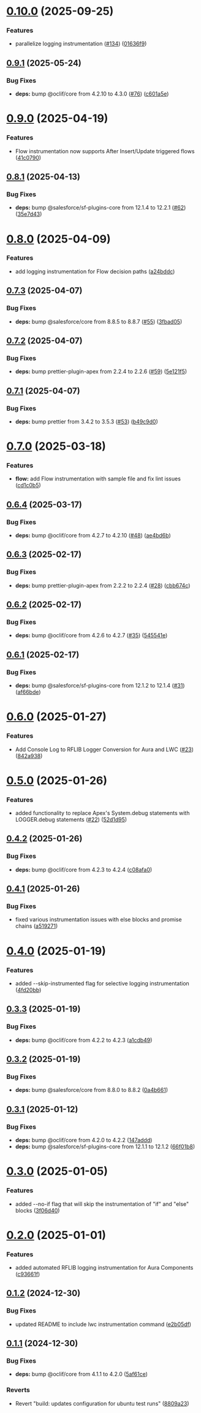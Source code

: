 # [0.10.0](https://github.com/j-fischer/rflib-plugin/compare/0.9.1...0.10.0) (2025-09-25)


### Features

* parallelize logging instrumentation ([#134](https://github.com/j-fischer/rflib-plugin/issues/134)) ([01636f9](https://github.com/j-fischer/rflib-plugin/commit/01636f9cfe517cf6cc90d666876dc536af1dc32e))



## [0.9.1](https://github.com/j-fischer/rflib-plugin/compare/0.9.0...0.9.1) (2025-05-24)


### Bug Fixes

* **deps:** bump @oclif/core from 4.2.10 to 4.3.0 ([#76](https://github.com/j-fischer/rflib-plugin/issues/76)) ([c601a5e](https://github.com/j-fischer/rflib-plugin/commit/c601a5eda920ece644c96c45505d17c306aa1522))



# [0.9.0](https://github.com/j-fischer/rflib-plugin/compare/0.8.1...0.9.0) (2025-04-19)


### Features

* Flow instrumentation now supports After Insert/Update triggered flows ([41c0790](https://github.com/j-fischer/rflib-plugin/commit/41c0790b48da25d5bb1b39332938d9ab8b8fe43c))



## [0.8.1](https://github.com/j-fischer/rflib-plugin/compare/0.8.0...0.8.1) (2025-04-13)


### Bug Fixes

* **deps:** bump @salesforce/sf-plugins-core from 12.1.4 to 12.2.1 ([#62](https://github.com/j-fischer/rflib-plugin/issues/62)) ([35e7d43](https://github.com/j-fischer/rflib-plugin/commit/35e7d4348b60f4d4ffe9faf943b01ce3fd9536e4))



# [0.8.0](https://github.com/j-fischer/rflib-plugin/compare/0.7.3...0.8.0) (2025-04-09)


### Features

* add logging instrumentation for Flow decision paths  ([a24bddc](https://github.com/j-fischer/rflib-plugin/commit/a24bddc56a89991c03b45b3cbbc1b04cf172b6de))



## [0.7.3](https://github.com/j-fischer/rflib-plugin/compare/0.7.2...0.7.3) (2025-04-07)


### Bug Fixes

* **deps:** bump @salesforce/core from 8.8.5 to 8.8.7 ([#55](https://github.com/j-fischer/rflib-plugin/issues/55)) ([3fbad05](https://github.com/j-fischer/rflib-plugin/commit/3fbad056db1158f5c8840782d229ba41dd32c46d))



## [0.7.2](https://github.com/j-fischer/rflib-plugin/compare/0.7.1...0.7.2) (2025-04-07)


### Bug Fixes

* **deps:** bump prettier-plugin-apex from 2.2.4 to 2.2.6 ([#59](https://github.com/j-fischer/rflib-plugin/issues/59)) ([5e121f5](https://github.com/j-fischer/rflib-plugin/commit/5e121f50c603f0dc55b58be200c09ed9e783410f))



## [0.7.1](https://github.com/j-fischer/rflib-plugin/compare/0.7.0...0.7.1) (2025-04-07)


### Bug Fixes

* **deps:** bump prettier from 3.4.2 to 3.5.3 ([#53](https://github.com/j-fischer/rflib-plugin/issues/53)) ([b49c9d0](https://github.com/j-fischer/rflib-plugin/commit/b49c9d09d9b82b86eb61e1b283adcb724857de42))



# [0.7.0](https://github.com/j-fischer/rflib-plugin/compare/0.6.4...0.7.0) (2025-03-18)


### Features

* **flow:** add Flow instrumentation with sample file and fix lint issues ([cd1c0b5](https://github.com/j-fischer/rflib-plugin/commit/cd1c0b5b834e9b6e2dc3b6641f4991ec8f47f551))



## [0.6.4](https://github.com/j-fischer/rflib-plugin/compare/0.6.3...0.6.4) (2025-03-17)


### Bug Fixes

* **deps:** bump @oclif/core from 4.2.7 to 4.2.10 ([#48](https://github.com/j-fischer/rflib-plugin/issues/48)) ([ae4bd6b](https://github.com/j-fischer/rflib-plugin/commit/ae4bd6bd80f8f26230045793033b6d3c645ee41e))



## [0.6.3](https://github.com/j-fischer/rflib-plugin/compare/0.6.2...0.6.3) (2025-02-17)


### Bug Fixes

* **deps:** bump prettier-plugin-apex from 2.2.2 to 2.2.4 ([#28](https://github.com/j-fischer/rflib-plugin/issues/28)) ([cbb674c](https://github.com/j-fischer/rflib-plugin/commit/cbb674c7af86f0918c444a20d6226325c6f30cd4))



## [0.6.2](https://github.com/j-fischer/rflib-plugin/compare/0.6.1...0.6.2) (2025-02-17)


### Bug Fixes

* **deps:** bump @oclif/core from 4.2.6 to 4.2.7 ([#35](https://github.com/j-fischer/rflib-plugin/issues/35)) ([545541e](https://github.com/j-fischer/rflib-plugin/commit/545541ef25bc09da2a109d22713801975cc243a5))



## [0.6.1](https://github.com/j-fischer/rflib-plugin/compare/0.6.0...0.6.1) (2025-02-17)


### Bug Fixes

* **deps:** bump @salesforce/sf-plugins-core from 12.1.2 to 12.1.4 ([#31](https://github.com/j-fischer/rflib-plugin/issues/31)) ([af66bde](https://github.com/j-fischer/rflib-plugin/commit/af66bded9f7ca7625b1ef89dc35dd82a6e9375ef))



# [0.6.0](https://github.com/j-fischer/rflib-plugin/compare/0.5.0...0.6.0) (2025-01-27)


### Features

* Add Console Log to RFLIB Logger Conversion for Aura and LWC ([#23](https://github.com/j-fischer/rflib-plugin/issues/23)) ([842a938](https://github.com/j-fischer/rflib-plugin/commit/842a938d9d18c85f39ee25ede2446b02343f526b))



# [0.5.0](https://github.com/j-fischer/rflib-plugin/compare/0.4.2...0.5.0) (2025-01-26)


### Features

* added functionality to replace Apex's System.debug statements with LOGGER.debug statements ([#22](https://github.com/j-fischer/rflib-plugin/issues/22)) ([52d1d95](https://github.com/j-fischer/rflib-plugin/commit/52d1d958bac312b22b050b2114a526dfdfaac896))



## [0.4.2](https://github.com/j-fischer/rflib-plugin/compare/0.4.1...0.4.2) (2025-01-26)


### Bug Fixes

* **deps:** bump @oclif/core from 4.2.3 to 4.2.4 ([c08afa0](https://github.com/j-fischer/rflib-plugin/commit/c08afa0a8ffa51bf8b8870beddb890c0de7ef0b6))



## [0.4.1](https://github.com/j-fischer/rflib-plugin/compare/0.4.0...0.4.1) (2025-01-26)


### Bug Fixes

* fixed various instrumentation issues with else blocks and promise chains ([a519271](https://github.com/j-fischer/rflib-plugin/commit/a5192718f408a8fea643b0d4fb33e83db564adfb))



# [0.4.0](https://github.com/j-fischer/rflib-plugin/compare/0.3.3...0.4.0) (2025-01-19)


### Features

* added --skip-instrumented flag for selective logging instrumentation ([4fd20bb](https://github.com/j-fischer/rflib-plugin/commit/4fd20bb31f5ed09edc5f2a6da6b80a6e9f2dc17e))



## [0.3.3](https://github.com/j-fischer/rflib-plugin/compare/0.3.2...0.3.3) (2025-01-19)


### Bug Fixes

* **deps:** bump @oclif/core from 4.2.2 to 4.2.3 ([a1cdb49](https://github.com/j-fischer/rflib-plugin/commit/a1cdb492066b024cb8b9f3ac95ae09677a67e011))



## [0.3.2](https://github.com/j-fischer/rflib-plugin/compare/0.3.1...0.3.2) (2025-01-19)


### Bug Fixes

* **deps:** bump @salesforce/core from 8.8.0 to 8.8.2 ([0a4b661](https://github.com/j-fischer/rflib-plugin/commit/0a4b66187e9a6f110745eae2f80bc1f78a5146de))



## [0.3.1](https://github.com/j-fischer/rflib-plugin/compare/0.3.0...0.3.1) (2025-01-12)


### Bug Fixes

* **deps:** bump @oclif/core from 4.2.0 to 4.2.2 ([147addd](https://github.com/j-fischer/rflib-plugin/commit/147addd8c283843b802de4f66952c3c029b5aac8))
* **deps:** bump @salesforce/sf-plugins-core from 12.1.1 to 12.1.2 ([66f01b8](https://github.com/j-fischer/rflib-plugin/commit/66f01b8269fe3505f0aa6539c9bca80f68bfe2fd))



# [0.3.0](https://github.com/j-fischer/rflib-plugin/compare/0.2.0...0.3.0) (2025-01-05)


### Features

* added --no-if flag that will skip the instrumentation of "if" and "else" blocks ([3f06d40](https://github.com/j-fischer/rflib-plugin/commit/3f06d40b291863dc153eb87ea6af18ee8f8085d4))



# [0.2.0](https://github.com/j-fischer/rflib-plugin/compare/0.1.2...0.2.0) (2025-01-01)


### Features

* added automated RFLIB logging instrumentation for Aura Components ([c93661f](https://github.com/j-fischer/rflib-plugin/commit/c93661fd398ffdc233db8c5dfdcd2c8d93a93922))



## [0.1.2](https://github.com/j-fischer/rflib-plugin/compare/0.1.1...0.1.2) (2024-12-30)


### Bug Fixes

* updated README to include lwc instrumentation command ([e2b05df](https://github.com/j-fischer/rflib-plugin/commit/e2b05df416a51edbec9312df2d2938e377b0c173))



## [0.1.1](https://github.com/j-fischer/rflib-plugin/compare/5af61ceb479c90a8ee129b9eddd4a594bf4c15a3...0.1.1) (2024-12-30)


### Bug Fixes

* **deps:** bump @oclif/core from 4.1.1 to 4.2.0 ([5af61ce](https://github.com/j-fischer/rflib-plugin/commit/5af61ceb479c90a8ee129b9eddd4a594bf4c15a3))


### Reverts

* Revert "build: updates configuration for ubuntu test runs" ([8809a23](https://github.com/j-fischer/rflib-plugin/commit/8809a2353e711bece922079634463763dbe4b919))



